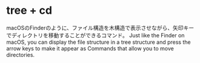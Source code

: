 # tree + cd
macOSのFinderのように、ファイル構造を木構造で表示させながら、矢印キーでディレクトリを移動することができるコマンド。
Just like the Finder on macOS, you can display the file structure in a tree structure and press the arrow keys to make it appear as Commands that allow you to move directories.